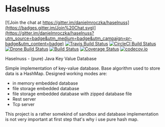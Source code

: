 # Haselnuss

[![Join the chat at https://gitter.im/danielmroczka/haselnuss](https://badges.gitter.im/Join%20Chat.svg)](https://gitter.im/danielmroczka/haselnuss?utm_source=badge&utm_medium=badge&utm_campaign=pr-badge&utm_content=badge)
[![Travis Build Status](https://travis-ci.org/danielmroczka/haselnuss.png?branch=master)](https://travis-ci.org/danielmroczka/haselnuss) [![CircleCI Build Status](https://circleci.com/gh/danielmroczka/haselnuss.svg?&style=shield&circle-token=5dace7c07a614bebd39dbc08e8928c032899c84c)](https://circleci.com/gh/danielmroczka/haselnuss) [![Drone Build Status](https://drone.io/github.com/danielmroczka/haselnuss/status.png)](https://drone.io/github.com/danielmroczka/haselnuss/latest) [![Build Status](https://semaphoreci.com/api/v1/projects/d0ea2d00-be44-4b91-b849-18912976880f/416820/shields_badge.svg)](https://semaphoreci.com/yale/jkvdb) [![Coverage Status](https://coveralls.io/repos/danielmroczka/haselnuss/badge.svg?branch=master)](https://coveralls.io/r/danielmroczka/haselnuss?branch=master) [![codecov.io](http://codecov.io/github/danielmroczka/haselnuss/coverage.svg?branch=master)](http://codecov.io/github/danielmroczka/haselnuss?branch=master)

Haselnuss - (pure) Java Key Value Database

Simple implementation of key-value database. Base algorithm used to store data is a HashMap.
Designed working modes are:
- in memory embedded database 
- file storage embedded database
- file storage embedded database with zipped database file
- Rest server
- Tcp server

This project is a rather somekind of sandbox and database implementation is not very important at first step that's why i use pure hash map. 

